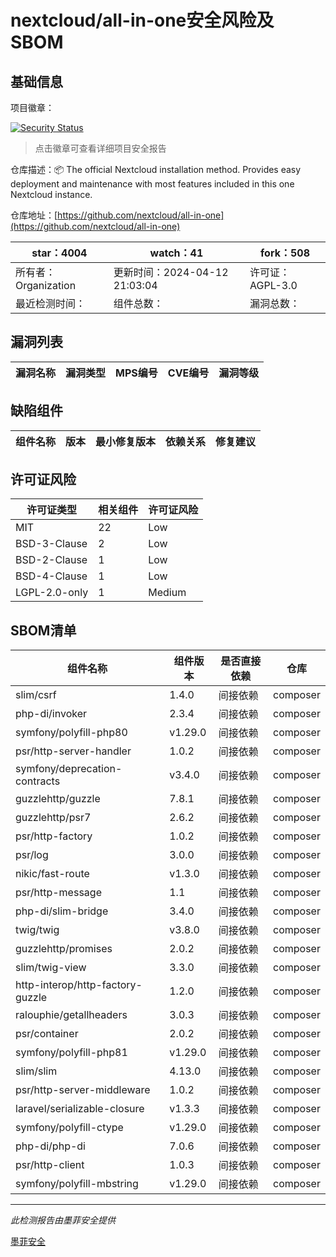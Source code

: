 # nextcloud/all-in-one安全风险及SBOM

## 基础信息

项目徽章：

[![Security Status](https://www.murphysec.com/platform3/v31/badge/1779593218682224640.svg)](https://www.murphysec.com/console/report/1691515638463221760/1779593218682224640)

> 点击徽章可查看详细项目安全报告

仓库描述：📦 The official Nextcloud installation method. Provides easy deployment and maintenance with most features included in this one Nextcloud instance.

仓库地址：[https://github.com/nextcloud/all-in-one](https://github.com/nextcloud/all-in-one)

| star：4004 | watch：41 | fork：508 |
| ----------- | -------------- | ------------ |
| 所有者：Organization | 更新时间：2024-04-12 21:03:04 | 许可证：AGPL-3.0 |
| 最近检测时间： | 组件总数： | 漏洞总数： |




## 漏洞列表

| 漏洞名称 | 漏洞类型 | MPS编号 | CVE编号 | 漏洞等级 |
| ------- | ------ | ------- | ------ | ----- |





## 缺陷组件

| 组件名称 | 版本 | 最小修复版本 | 依赖关系 | 修复建议 |
| -------- | ---- | ------------ | -------- | -------- |





## 许可证风险

| 许可证类型 | 相关组件 | 许可证风险 |
| ---------- | -------- | ---------- |
|MIT|22|Low|
|BSD-3-Clause|2|Low|
|BSD-2-Clause|1|Low|
|BSD-4-Clause|1|Low|
|LGPL-2.0-only|1|Medium|




## SBOM清单

| 组件名称 | 组件版本 | 是否直接依赖 | 仓库 |
| -------- | -------- | ------------ | ---- |
|slim/csrf|1.4.0|间接依赖|composer|
|php-di/invoker|2.3.4|间接依赖|composer|
|symfony/polyfill-php80|v1.29.0|间接依赖|composer|
|psr/http-server-handler|1.0.2|间接依赖|composer|
|symfony/deprecation-contracts|v3.4.0|间接依赖|composer|
|guzzlehttp/guzzle|7.8.1|间接依赖|composer|
|guzzlehttp/psr7|2.6.2|间接依赖|composer|
|psr/http-factory|1.0.2|间接依赖|composer|
|psr/log|3.0.0|间接依赖|composer|
|nikic/fast-route|v1.3.0|间接依赖|composer|
|psr/http-message|1.1|间接依赖|composer|
|php-di/slim-bridge|3.4.0|间接依赖|composer|
|twig/twig|v3.8.0|间接依赖|composer|
|guzzlehttp/promises|2.0.2|间接依赖|composer|
|slim/twig-view|3.3.0|间接依赖|composer|
|http-interop/http-factory-guzzle|1.2.0|间接依赖|composer|
|ralouphie/getallheaders|3.0.3|间接依赖|composer|
|psr/container|2.0.2|间接依赖|composer|
|symfony/polyfill-php81|v1.29.0|间接依赖|composer|
|slim/slim|4.13.0|间接依赖|composer|
|psr/http-server-middleware|1.0.2|间接依赖|composer|
|laravel/serializable-closure|v1.3.3|间接依赖|composer|
|symfony/polyfill-ctype|v1.29.0|间接依赖|composer|
|php-di/php-di|7.0.6|间接依赖|composer|
|psr/http-client|1.0.3|间接依赖|composer|
|symfony/polyfill-mbstring|v1.29.0|间接依赖|composer|


------

*此检测报告由墨菲安全提供*

[墨菲安全](www.murphysec.com)